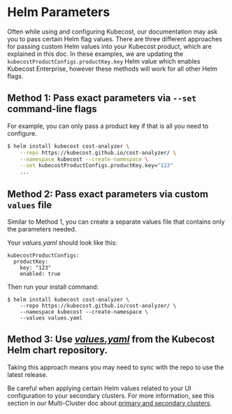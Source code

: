 # Helm Parameters

Often while using and configuring Kubecost, our documentation may ask you to pass certain Helm flag values. There are three different approaches for passing custom Helm values into your Kubecost product, which are explained in this doc. In these examples, we are updating the `kubecostProductConfigs.productKey.key` Helm value which enables Kubecost Enterprise, however these methods will work for all other Helm flags.

## Method 1: Pass exact parameters via `--set` command-line flags

For example, you can only pass a product key if that is all you need to configure.

```bash
$ helm install kubecost cost-analyzer \
    --repo https://kubecost.github.io/cost-analyzer/ \
    --namespace kubecost --create-namespace \
    --set kubecostProductConfigs.productKey.key="123"
    ...
```
## Method 2: Pass exact parameters via custom `values` file

Similar to Method 1, you can create a separate values file that contains only the parameters needed.

Your _values.yaml_ should look like this:

```
kubecostProductConfigs:
  productKey: 
    key: "123"
    enabled: true
```

Then run your install command:

```
$ helm install kubecost cost-analyzer \
    --repo https://kubecost.github.io/cost-analyzer/ \
    --namespace kubecost --create-namespace \
    --values values.yaml
```

## Method 3: Use [_values.yaml_](https://github.com/kubecost/cost-analyzer-helm-chart/blob/master/cost-analyzer/values.yaml) from the Kubecost Helm chart repository.

Taking this approach means you may need to sync with the repo to use the latest release.

Be careful when applying certain Helm values related to your UI configuration to your secondary clusters. For more information, see this section in our Multi-Cluster doc about [primary and secondary clusters](https://docs.kubecost.com/install-and-configure/install/multi-cluster#primary-and-secondary-clusters).
